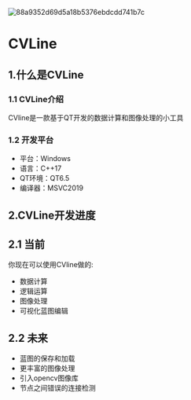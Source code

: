 ![88a9352d69d5a18b5376ebdcdd741b7c](https://github.com/CinXiao/CVLine/assets/54227677/1cd0796e-8952-443d-ad80-67cbd304dcf5)
#  CVLine
## 1.什么是CVLine
### 1.1 CVLine介绍
CVline是一款基于QT开发的数据计算和图像处理的小工具
### 1.2 开发平台
- 平台：Windows
- 语言：C++17
- QT环境：QT6.5
- 编译器：MSVC2019

## 2.CVLine开发进度
## 2.1 当前
你现在可以使用CVline做的:
- 数据计算
- 逻辑运算
- 图像处理
- 可视化蓝图编辑

## 2.2 未来
- 蓝图的保存和加载
- 更丰富的图像处理
- 引入opencv图像库
- 节点之间错误的连接检测
